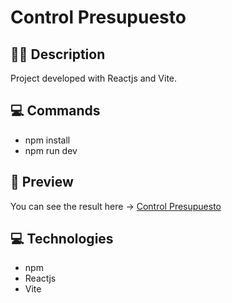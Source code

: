 # Control Presupuesto

## ✍🏻 Description

Project developed with Reactjs and Vite.

## :computer: Commands

- npm install
- npm run dev

## 🎨 Preview

You can see the result here → [Control Presupuesto](https://yoimeldev.github.io/Control-presupuesto/)

## :computer: Technologies

- npm
- Reactjs
- Vite
